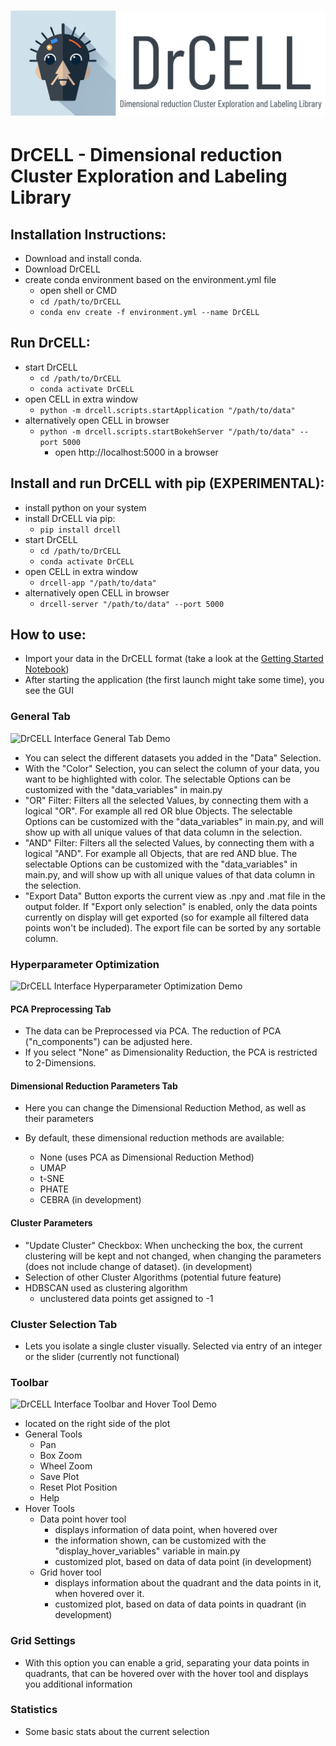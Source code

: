 # ![DrCELL Banner](drcell/resources/banner.png)

# DrCELL - Dimensional reduction Cluster Exploration and Labeling Library

## Installation Instructions:

- Download and install conda.
- Download DrCELL
- create conda environment based on the environment.yml file
    - open shell or CMD
    - `cd /path/to/DrCELL`
    - `conda env create -f environment.yml --name DrCELL`

## Run DrCELL:

- start DrCELL
    - `cd /path/to/DrCELL`
    - `conda activate DrCELL`
- open CELL in extra window
    - `python -m drcell.scripts.startApplication "/path/to/data"`
- alternatively open CELL in browser
    - `python -m drcell.scripts.startBokehServer "/path/to/data" --port 5000`
        - open [](http://localhost:5000)http://localhost:5000 in a browser

## Install and run DrCELL with pip (EXPERIMENTAL):

- install python on your system
- install DrCELL via pip:
    -  `pip install drcell`
- start DrCELL
    - `cd /path/to/DrCELL`
    - `conda activate DrCELL`
- open CELL in extra window
    - `drcell-app "/path/to/data"`
- alternatively open CELL in browser
    - `drcell-server "/path/to/data" --port 5000`



## How to use:
- Import your data in the DrCELL format (take a look at the [Getting Started Notebook](drcell/example/gettingStarted.ipynb))
- After starting the application (the first launch might take some time), you see the GUI

### General Tab

![DrCELL Interface General Tab Demo](misc/media/media1.gif)

- You can select the different datasets you added in the "Data" Selection.
- With the "Color" Selection, you can select the column of your data, you want to be highlighted with color. The
  selectable Options can be customized with the "data_variables" in main.py
- "OR" Filter: Filters all the selected Values, by connecting them with a logical "OR". For example all red OR blue
  Objects. The selectable Options can be customized with the "data_variables" in main.py, and will show up with all
  unique values of that data column in the selection.
- "AND" Filter: Filters all the selected Values, by connecting them with a logical "AND". For example all Objects, that
  are red AND blue. The selectable Options can be customized with the "data_variables" in main.py, and will show up with
  all unique values of that data column in the selection.
- "Export Data" Button exports the current view as .npy and .mat file in the output folder. If "Export only selection"
  is enabled, only the data points currently on display will get exported (so for example all filtered data points won't
  be included). The export file can be sorted by any sortable column.

### Hyperparameter Optimization

![DrCELL Interface Hyperparameter Optimization Demo](misc/media/media3.gif)

#### PCA Preprocessing Tab

- The data can be Preprocessed via PCA. The reduction of PCA ("n_components") can be adjusted here.
- If you select "None" as Dimensionality Reduction, the PCA is restricted to 2-Dimensions.

#### Dimensional Reduction Parameters Tab

- Here you can change the Dimensional Reduction Method, as well as their parameters
- By default, these dimensional reduction methods are available:

    - None (uses PCA as Dimensional Reduction Method)
    - UMAP
    - t-SNE
    - PHATE
    - CEBRA (in development)

#### Cluster Parameters

- "Update Cluster" Checkbox: When unchecking the box, the current clustering will be kept and not changed, when changing
  the parameters (does not include change of dataset). (in development)
- Selection of other Cluster Algorithms (potential future feature)
- HDBSCAN used as clustering algorithm
    - unclustered data points get assigned to -1

### Cluster Selection Tab

- Lets you isolate a single cluster visually. Selected via entry of an integer or the slider (currently not functional)

### Toolbar

![DrCELL Interface Toolbar and Hover Tool Demo](misc/media/media2.gif)

- located on the right side of the plot
- General Tools
    - Pan
    - Box Zoom
    - Wheel Zoom
    - Save Plot
    - Reset Plot Position
    - Help
- Hover Tools
    - Data point hover tool
        - displays information of data point, when hovered over
        - the information shown, can be customized with the "display_hover_variables" variable in main.py
        - customized plot, based on data of data point (in development)
    - Grid hover tool
        - displays information about the quadrant and the data points in it, when hovered over it.
        - customized plot, based on data of data points in quadrant (in development)

### Grid Settings

- With this option you can enable a grid, separating your data points in quadrants, that can be hovered over with the
  hover tool and displays you additional information

### Statistics

- Some basic stats about the current selection
